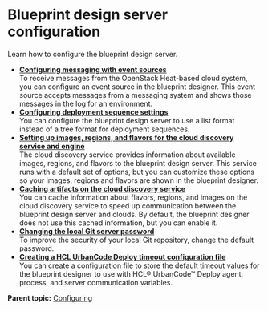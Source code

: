 # Blueprint design server configuration

Learn how to configure the blueprint design server.

-   **[Configuring messaging with event sources](../../com.udeploy.admin.doc/topics/messaging_ov.md)**  
To receive messages from the OpenStack Heat-based cloud system, you can configure an event source in the blueprint designer. This event source accepts messages from a messaging system and shows those messages in the log for an environment.
-   **[Configuring deployment sequence settings](../../com.udeploy.admin.doc/topics/config_deploy_sequence.md)**  
You can configure the blueprint design server to use a list format instead of a tree format for deployment sequences.
-   **[Setting up images, regions, and flavors for the cloud discovery service and engine](../../com.edt.doc/topics/cds_configure.md)**  
The cloud discovery service provides information about available images, regions, and flavors to the blueprint design server. This service runs with a default set of options, but you can customize these options so your images, regions and flavors are shown in the blueprint designer.
-   **[Caching artifacts on the cloud discovery service](../../com.edt.doc/topics/cds_cache.md)**  
You can cache information about flavors, regions, and images on the cloud discovery service to speed up communication between the blueprint design server and clouds. By default, the blueprint designer does not use this cached information, but you can enable it.
-   **[Changing the local Git server password](../../com.edt.doc/topics/blueprint_gitblit.md)**  
To improve the security of your local Git repository, change the default password.
-   **[Creating a HCL UrbanCode Deploy timeout configuration file](../../com.edt.doc/topics/timeout_config.md)**  
You can create a configuration file to store the default timeout values for the blueprint designer to use with HCL® UrbanCode™ Deploy agent, process, and server communication variables.

**Parent topic:** [Configuring](../../com.udeploy.doc/topics/c_node_configuring.md)


